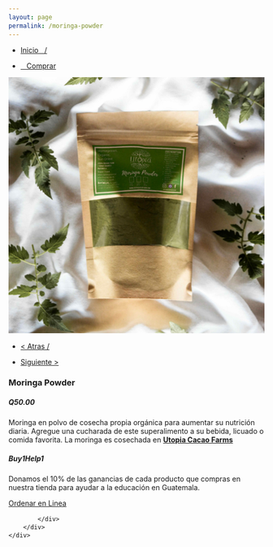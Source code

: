 ```yaml
---
layout: page
permalink: /moringa-powder
---
```

<div class="region">
	<div class="container">
		<div class="row">
			<div class="col-md-8 col-xs-12">
				<ul>
					<li><a href="/"><p> Inicio &nbsp;&nbsp;/</p></a></li>
					<li><a href="/comprar"><p>&nbsp;&nbsp; Comprar </p></a></li>
				</ul>
				<img class="img-responsive" src="/images/moringa-powder-1.jpg">
			</div>
			<div class="col-md-4 col-xs-12">
				<ul>
					<li><a href="/region-mezcla"><p> < Atras /</p></a> </li>
					<li><a href="/cacao-nibs"><p>Siguiente > </p></a></li>
				</ul>
				<h3>Moringa Powder</h3>
				<h5><strong>Q50.00</strong></h5>
				<p>Moringa en polvo de cosecha propia orgánica para aumentar su nutrición diaria. Agregue una cucharada de este superalimento a su bebida, licuado o comida favorita. La moringa es cosechada en <a href="https://www.utopiaecohotel.com/collections/utopia-cacao-farms" target="_blank"><strong>Utopia Cacao Farms</strong></a> </p>
				<h5>Buy1Help1</h5>
				<p>Donamos el 10% de las ganancias de cada producto que compras en nuestra tienda para ayudar a la educaci&oacute;n en Guatemala.</p>
				<a href="/orden-utopia-cacao" id="button">Ordenar en Linea</a>

			</div>
		</div>
	</div>
</div>